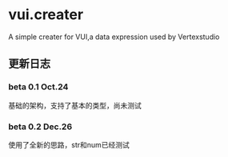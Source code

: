 # vui.creater
A simple creater for VUI,a data expression used by Vertexstudio 
## 更新日志
### beta 0.1 Oct.24
基础的架构，支持了基本的类型，尚未测试
### beta 0.2 Dec.26
使用了全新的思路，str和num已经测试
